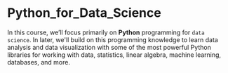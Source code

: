 # Python_for_Data_Science

In this course, we’ll focus primarily on **Python** programming for `data science`. In later, we'll build on this programming knowledge to learn data analysis and data visualization with some of the most powerful Python libraries for working with data, statistics, linear algebra, machine learning, databases, and more.
